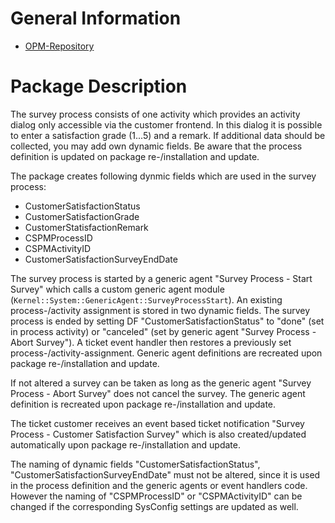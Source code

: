 # General Information #
* [OPM-Repository](http://git.intra.cape-it.de:8088/builds/Customerprojects/Generic/SurveyProcess/)

# Package Description

The survey process consists of one activity which provides an activity dialog only accessible via the customer frontend. In this dialog it is possible to enter a satisfaction grade (1...5) and a remark. If additional data should be collected, you may add own dynamic fields. Be aware that the process definition is updated on package re-/installation and update.

The package creates following dynmic fields which are used in the survey process:

- CustomerSatisfactionStatus
- CustomerSatisfactionGrade
- CustomerStatisfactionRemark
- CSPMProcessID
- CSPMActivityID
- CustomerSatisfactionSurveyEndDate

The survey process is started by a generic agent "Survey Process - Start Survey" which calls a custom generic agent module (`Kernel::System::GenericAgent::SurveyProcessStart`). An existing process-/activity assignment is stored in two dynamic fields. The survey process is ended by setting DF "CustomerSatisfactionStatus" to "done" (set in process activity) or "canceled" (set by generic agent "Survey Process - Abort Survey"). A ticket event handler then restores a previously set process-/activity-assignment. Generic agent definitions are recreated upon package re-/installation and update.

If not altered a survey can be taken as long as the generic agent "Survey Process - Abort Survey" does not cancel the survey. The generic agent definition is recreated upon package re-/installation and update.

The ticket customer receives an event based ticket notification "Survey Process - Customer Satisfaction Survey" which is also created/updated automatically upon package re-/installation and update.

The naming of dynamic fields "CustomerSatisfactionStatus", "CustomerSatisfactionSurveyEndDate" must not be altered, since it is used in the process definition and the generic agents or event handlers code. However the naming of "CSPMProcessID" or "CSPMActivityID" can be changed if the corresponding SysConfig settings are updated as well.
